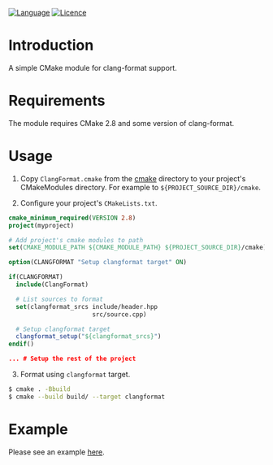 [![Language](https://img.shields.io/badge/language-CMake-blue.svg)](https://cmake.org/)
[![Licence](https://img.shields.io/badge/license-Boost%201.0-blue.svg)](http://www.boost.org/LICENSE_1_0.txt)

Introduction
============

A simple CMake module for clang-format support.

Requirements
============

The module requires CMake 2.8 and some version of clang-format.

Usage
=====

1. Copy `ClangFormat.cmake` from the [cmake](cmake) directory to your project's
   CMakeModules directory. For example to `${PROJECT_SOURCE_DIR}/cmake`.

2. Configure your project's `CMakeLists.txt`.

```cmake
cmake_minimum_required(VERSION 2.8)
project(myproject)

# Add project's cmake modules to path
set(CMAKE_MODULE_PATH ${CMAKE_MODULE_PATH} ${PROJECT_SOURCE_DIR}/cmake)

option(CLANGFORMAT "Setup clangformat target" ON)

if(CLANGFORMAT)
  include(ClangFormat)

  # List sources to format
  set(clangformat_srcs include/header.hpp
                       src/source.cpp)

  # Setup clangformat target
  clangformat_setup("${clangformat_srcs}")
endif()

... # Setup the rest of the project
```

3. Format using `clangformat` target.

```bash
$ cmake . -Bbuild
$ cmake --build build/ --target clangformat
```

Example
=======

Please see an example [here](https://github.com/zemasoft/clangformat-cmake-example).
